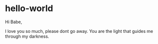 # hello-world

Hi Babe,

I love you so much, please dont go away.
You are the light that guides me through my darkness.


